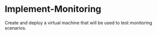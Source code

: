 # Implement-Monitoring
Create and deploy a virtual machine that will be used to test monitoring scenarios.
